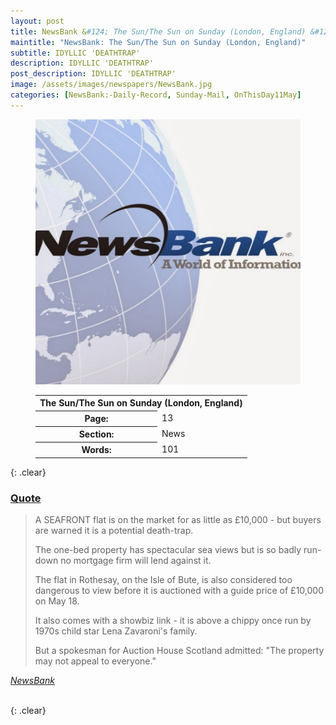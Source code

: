 ```yaml
---
layout: post
title: NewsBank &#124; The Sun/The Sun on Sunday (London, England) &#124; 11 May 2023
maintitle: "NewsBank: The Sun/The Sun on Sunday (London, England)"
subtitle: IDYLLIC 'DEATHTRAP'
description: IDYLLIC 'DEATHTRAP'
post_description: IDYLLIC 'DEATHTRAP'
image: /assets/images/newspapers/NewsBank.jpg
categories: [NewsBank:-Daily-Record, Sunday-Mail, OnThisDay11May]
---
```


<figure class="fig1">
<img src="/assets/images/newspapers/NewsBank.jpg" class="full-width" />
</figure>

<figure class="fig2">
<table>
<tr>
<th colspan="2">The Sun/The Sun on Sunday (London, England)</th>
</tr>

<tr>
<th>Page:</th><td>13</td>
</tr>

<tr>
<th>Section:</th><td>News</td>
</tr>

<tr>
<th>Words:</th><td>101</td>
</tr>

</table>
</figure>

{: .clear}

<h3 id="quote"><a href="#quote">Quote</a></h3>
<blockquote>
<p>A SEAFRONT flat is on the market for as little as £10,000 - but buyers are warned it is a potential death-trap.</p>
<p>The one-bed property has spectacular sea views but is so badly run-down no mortgage firm will lend against it.</p>
<p>The flat in Rothesay, on the Isle of Bute, is also considered too dangerous to view before it is auctioned with a guide price of £10,000 on May 18.</p>
<p>It also comes with a showbiz link - it is above a chippy once run by 1970s child star Lena Zavaroni's family.</p>
<p>But a spokesman for Auction House Scotland admitted: "The property may not appeal to everyone."</p>
</blockquote>
<cite><a href="https://infoweb.newsbank.com/apps/news/openurl?ctx_ver=z39.88-2004&rft_id=info%3Asid/infoweb.newsbank.com&svc_dat=UKNB&req_dat=55CA6C602C984FD8A3DCC6AF6BF4AE70&rft_val_format=info%3Aofi/fmt%3Akev%3Amtx%3Actx&rft_dat=document_id%3Anews%252F191730028D460688">NewsBank</a></cite>

<br />{: .clear}

